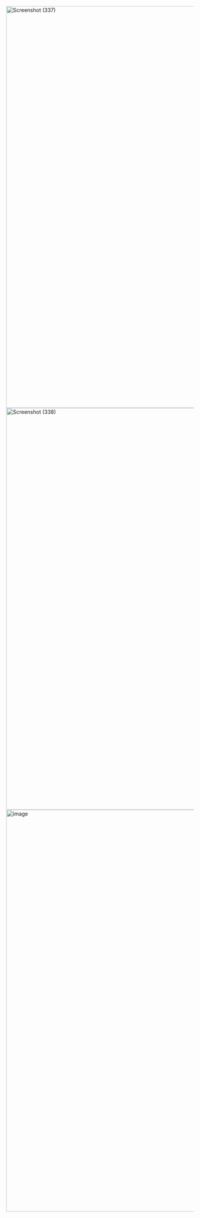 
<img width="1920" height="1080" alt="Screenshot (337)" src="https://github.com/user-attachments/assets/181f6049-78f7-4f3c-938e-9e6c7f620726" />
<img width="1920" height="1080" alt="Screenshot (338)" src="https://github.com/user-attachments/assets/acea03b7-4e8d-4995-8906-bcc4f1ba6ca8" />
<img width="1920" height="1080" alt="image" src="https://github.com/user-attachments/assets/da8ade23-3398-4d69-8916-dafd0169eaab" />

